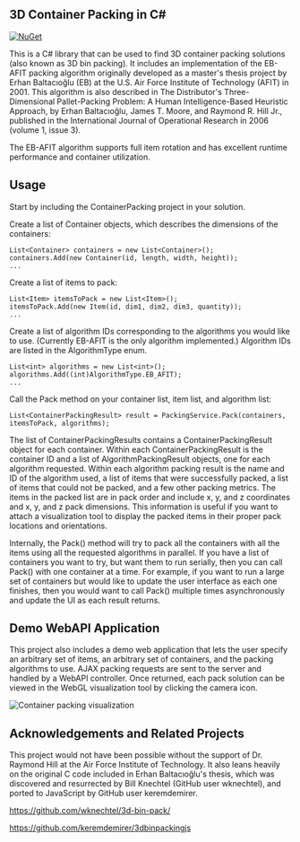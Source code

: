 ## 3D Container Packing in C#
[![NuGet](https://img.shields.io/nuget/v/3DContainerPacking.svg)](https://www.nuget.org/packages/3DContainerPacking)

This is a C# library that can be used to find 3D container packing solutions (also known as 3D bin packing). It includes an implementation of the EB-AFIT packing algorithm originally developed as a master's thesis project by Erhan Baltacıoğlu (EB) at the U.S. Air Force Institute of Technology (AFIT) in 2001. This algorithm is also described in The Distributor's Three-Dimensional Pallet-Packing Problem: A Human Intelligence-Based Heuristic Approach, by Erhan Baltacıoğlu, James T. Moore, and Raymond R. Hill Jr., published in the International Journal of Operational Research in 2006 (volume 1, issue 3).

The EB-AFIT algorithm supports full item rotation and has excellent runtime performance and container utilization.

## Usage

Start by including the ContainerPacking project in your solution.

Create a list of Container objects, which describes the dimensions of the containers:

    List<Container> containers = new List<Container>();
    containers.Add(new Container(id, length, width, height));
    ...

Create a list of items to pack:

    List<Item> itemsToPack = new List<Item>();
    itemsToPack.Add(new Item(id, dim1, dim2, dim3, quantity));
    ...

Create a list of algorithm IDs corresponding to the algorithms you would like to use. (Currently EB-AFIT is the only algorithm implemented.) Algorithm IDs are listed in the AlgorithmType enum.

    List<int> algorithms = new List<int>();
    algorithms.Add((int)AlgorithmType.EB_AFIT);
    ...

Call the Pack method on your container list, item list, and algorithm list:

    List<ContainerPackingResult> result = PackingService.Pack(containers, itemsToPack, algorithms);

The list of ContainerPackingResults contains a ContainerPackingResult object for each container. Within each ContainerPackingResult is the container ID and a list of AlgorithmPackingResult objects, one for each algorithm requested. Within each algorithm packing result is the name and ID of the algorithm used, a list of items that were successfully packed, a list of items that could not be packed, and a few other packing metrics. The items in the packed list are in pack order and include x, y, and z coordinates and x, y, and z pack dimensions. This information is useful if you want to attach a visualization tool to display the packed items in their proper pack locations and orientations.

Internally, the Pack() method will try to pack all the containers with all the items using all the requested algorithms in parallel. If you have a list of containers you want to try, but want them to run serially, then you can call Pack() with one container at a time. For example, if you want to run a large set of containers but would like to update the user interface as each one finishes, then you would want to call Pack() multiple times asynchronously and update the UI as each result returns.

## Demo WebAPI Application

This project also includes a demo web application that lets the user specify an arbitrary set of items, an arbitrary set of containers, and the packing algorithms to use. AJAX packing requests are sent to the server and handled by a WebAPI controller. Once returned, each pack solution can be viewed in the WebGL visualization tool by clicking the camera icon. 

![Container packing visualization](https://raw.githubusercontent.com/raphac/3DContainerPacking/master/images/packing-1.gif "Container Packing")

## Acknowledgements and Related Projects

This project would not have been possible without the support of Dr. Raymond Hill at the Air Force Institute of Technology. It also leans heavily on the original C code included in Erhan Baltacıoğlu's thesis, which was discovered and resurrected by Bill Knechtel (GitHub user wknechtel), and ported to JavaScript by GitHub user keremdemirer.

https://github.com/wknechtel/3d-bin-pack/

https://github.com/keremdemirer/3dbinpackingjs
